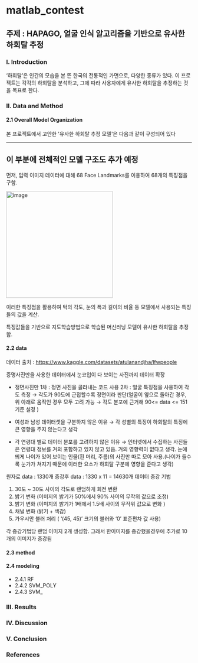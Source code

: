 # matlab_contest

## 주제 : HAPAGO, 얼굴 인식 알고리즘을 기반으로 유사한 하회탈 추정
### Ⅰ. Introduction
 ‘하회탈’은 인간의 모습을 본 뜬 한국의 전통적인 가면으로, 다양한 종류가 있다. 
 이 프로젝트는 각각의 하회탈을 분석하고, 그에 따라 사용자에게 유사한 하회탈을 추정하는 것을 목표로 한다.
 
### Ⅱ. Data and Method
#### 2.1 Overall Model Organization
본 프로젝트에서 고안한 '유사한 하회탈 추정 모델'은 다음과 같이 구성되어 있다

-------
이 부분에 전체적인 모델 구조도 추가 예정
-------
먼저, 입력 이미지 데이터에 대해 68 Face Landmarks를 이용하여 68개의 특징점을 구함. 

<img width="289" alt="image" src="https://github.com/mmmjii/2023_matlab_contest/assets/107604539/7d8a892b-e0de-431d-ac73-ba44b66b8da5">


이러한 특징점을 활용하여 턱의 각도, 눈의 폭과 길이의 비율 등 모델에서 사용되는 특징들의 값을 계산. 

특징값들을 기반으로 지도학습방법으로 학습된 머신러닝 모델이 유사한 하회탈을 추정함.

#### 2.2 data
데이터 출처 : https://www.kaggle.com/datasets/atulanandjha/lfwpeople

증명사진만을 사용한 데이터에서 눈코입이 다 보이는 사진까지 데이터 확장
- 정면사진만
    1차 : 정면 사진을 골라내는 코드 사용
    2차 : 얼굴 특징점을 사용하여 각도 측정 → 각도가 90도에 근접할수록 정면이라 판단(얼굴이 옆으로 돌아간 경우, 위 아래로 움직인 경우 모두 고려 가능 → 각도 분포에 근거해 90<= data <= 151 기준 설정 )

- 여성과 남성 데이터셋을 구분하지 않은 이유 → 각 성별의 특징이 하회탈의 특징에 큰 영향을 주지 않는다고 생각
- 각 연령대 별로 데이터 분포를 고려하지 않은 이유 → 인터넷에서 수집하는 사진들은 연령대 정보를 거의 포함하고 있지 않고 있음. 거의 영향력이 없다고 생각. 눈에 띄게 나이가 있어 보이는 인물(흰 머리, 주름)의 사진만 따로 모아 사용.(나이가 들수록 눈가가 쳐지기 때문에 이러한 요소가 하회탈 구분에 영향을 준다고 생각)

원자료 data : 1330개
증강후 data : 1330 x 11 = 14630개
데이터 증강 기법
1. 30도 ~ 30도 사이의 각도로 랜덤하게 회전 변환
2. 밝기 변화 (이미지의 밝기가 50%에서 90% 사이의 무작위 값으로 조정)
3. 밝기 변화 (이미지의 밝기가 1배에서 1.5배 사이의 무작위 값으로 변화 )
4. 채널 변화 (밝기 + 색감)
5. 가우시안 블러 처리 ( ‘(45, 45)’ 크기의 블러와 ‘0’ 표준편차 값 사용)

각 증강기법당 랜덤 이미지 2개 생성함. 그래서 한이미지를 증강했을경우에 추가로 10개의 이미지가 증강됨 


#### 2.3 method


#### 2.4 modeling
+ 2.4.1 RF
+ 2.4.2 SVM_POLY
+ 2.4.3 SVM_
### III. Results

### IV. Discussion

### V. Conclusion

### References
